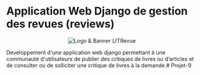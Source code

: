 # Application Web Django de gestion des revues (reviews)

<p align="center">
  <img src="https://user.oc-static.com/upload/2023/06/29/168805567091_LITrevu%20banner.png" alt="Logo & Banner LITRevue"/>
</p>

Developpement d'une application web django permettant à une communauté d'utilisateurs de publier des critiques de livres ou d’articles et de consulter ou de solliciter une critique de livres à la demande.#   P r o j e t - 9  
 